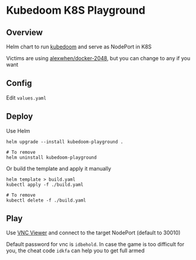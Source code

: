 # Kubedoom K8S Playground

## Overview

Helm chart to run [kubedoom](https://github.com/storax/kubedoom) and serve as NodePort in K8S

Victims are using [alexwhen/docker-2048](https://github.com/alexwhen/docker-2048), but you can change to any if you want

## Config

Edit `values.yaml`

## Deploy

Use Helm
```
helm upgrade --install kubedoom-playground .

# To remove
helm uninstall kubedoom-playground
```

Or build the template and apply it manually
```
helm template > build.yaml
kubectl apply -f ./build.yaml

# To remove
kubectl delete -f ./build.yaml
```

## Play

Use [VNC Viewer](https://www.realvnc.com/en/connect/download/viewer/) and connect to the target NodePort (default to 30010)

Default password for vnc is `idbehold`. In case the game is too difficult for you, the cheat code `idkfa` can help you to get full armed
